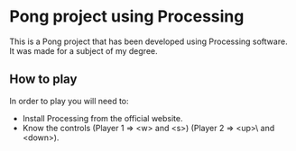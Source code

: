 # Pong project using Processing

This is a Pong project that has been developed using Processing software. It was made for a subject of my degree.

## How to play

In order to play you will need to:

* Install Processing from the official website.
* Know the controls  (Player 1 => \<w\> and \<s\>) (Player 2 => \<up\>\ and <down\>).